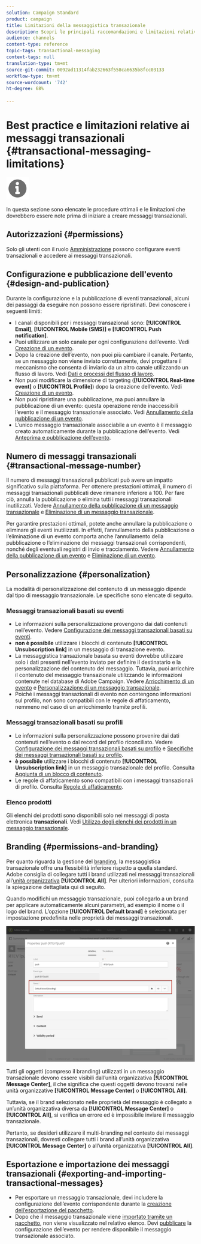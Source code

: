 ```yaml
---
solution: Campaign Standard
product: campaign
title: Limitazioni della messaggistica transazionale
description: Scopri le principali raccomandazioni e limitazioni relative ai messaggi transazionali in  Adobe Campaign Standard.
audience: channels
content-type: reference
topic-tags: transactional-messaging
context-tags: null
translation-type: tm+mt
source-git-commit: 0092ad11314fab232663f558ca6635b8fcc03133
workflow-type: tm+mt
source-wordcount: '742'
ht-degree: 68%

---
```



# Best practice e limitazioni relative ai messaggi transazionali {#transactional-messaging-limitations}

<img src="assets/do-not-localize/icon_concepts.svg" width="60px">

In questa sezione sono elencate le procedure ottimali e le limitazioni che dovrebbero essere note prima di iniziare a creare messaggi transazionali.

<!--For more on transactional messages, including on how to configure and create them, see [Getting started with transactional messaging](../../channels/using/getting-started-with-transactional-msg.md).-->

## Autorizzazioni {#permissions}

Solo gli utenti con il ruolo [Amministrazione](../../administration/using/users-management.md#functional-administrators) possono configurare eventi transazionali e accedere ai messaggi transazionali.

## Configurazione e pubblicazione dell&#39;evento {#design-and-publication}

Durante la configurazione e la pubblicazione di eventi transazionali, alcuni dei passaggi da eseguire non possono essere ripristinati. Devi conoscere i seguenti limiti:

* I canali disponibili per i messaggi transazionali sono: **[!UICONTROL Email]**, **[!UICONTROL Mobile (SMS)]** e **[!UICONTROL Push notification]**.
* Puoi utilizzare un solo canale per ogni configurazione dell’evento. Vedi [Creazione di un evento](../../channels/using/configuring-transactional-event.md#creating-an-event).
* Dopo la creazione dell’evento, non puoi più cambiare il canale. Pertanto, se un messaggio non viene inviato correttamente, devi progettare il meccanismo che consenta di inviarlo da un altro canale utilizzando un flusso di lavoro. Vedi [Dati e processi del flusso di lavoro](../../automating/using/get-started-workflows.md).
* Non puoi modificare la dimensione di targeting (**[!UICONTROL Real-time event]** o **[!UICONTROL Profile]**) dopo la creazione dell’evento. Vedi [Creazione di un evento](../../channels/using/configuring-transactional-event.md#creating-an-event).
* Non puoi ripristinare una pubblicazione, ma puoi annullare la pubblicazione di un evento: questa operazione rende inaccessibili l’evento e il messaggio transazionale associato. Vedi [Annullamento della pubblicazione di un evento](../../channels/using/publishing-transactional-event.md#unpublishing-an-event).
* L’unico messaggio transazionale associabile a un evento è il messaggio creato automaticamente durante la pubblicazione dell’evento. Vedi [Anteprima e pubblicazione dell’evento](../../channels/using/publishing-transactional-event.md#previewing-and-publishing-the-event).

## Numero di messaggi transazionali {#transactional-message-number}

Il numero di messaggi transazionali pubblicati può avere un impatto significativo sulla piattaforma. Per ottenere prestazioni ottimali, il numero di messaggi transazionali pubblicati deve rimanere inferiore a 100. Per fare ciò, annulla la pubblicazione o elimina tutti i messaggi transazionali inutilizzati. Vedere [Annullamento della pubblicazione di un messaggio transazionale](../../channels/using/publishing-transactional-message.md#unpublishing-a-transactional-message) e [Eliminazione di un messaggio transazionale](../../channels/using/publishing-transactional-message.md#deleting-a-transactional-message).

Per garantire prestazioni ottimali, potete anche annullare la pubblicazione o eliminare gli eventi inutilizzati. In effetti, l’annullamento della pubblicazione o l’eliminazione di un evento comporta anche l’annullamento della pubblicazione o l’eliminazione dei messaggi transazionali corrispondenti, nonché degli eventuali registri di invio e tracciamento. Vedere [Annullamento della pubblicazione di un evento](../../channels/using/publishing-transactional-event.md#unpublishing-an-event) e [Eliminazione di un evento](../../channels/using/publishing-transactional-event.md#deleting-an-event).

## Personalizzazione {#personalization}

La modalità di personalizzazione del contenuto di un messaggio dipende dal tipo di messaggio transazionale. Le specifiche sono elencate di seguito.

### Messaggi transazionali basati su eventi

* Le informazioni sulla personalizzazione provengono dai dati contenuti nell’evento. Vedere [Configurazione dei messaggi transazionali basati su eventi](../../channels/using/configuring-transactional-event.md#event-based-transactional-messages).
* **non è possibile** utilizzare i blocchi di contenuto **[!UICONTROL Unsubscription link]** in un messaggio di transazione evento.
* La messaggistica transazionale basata su eventi dovrebbe utilizzare solo i dati presenti nell’evento inviato per definire il destinatario e la personalizzazione del contenuto del messaggio. Tuttavia, puoi arricchire il contenuto del messaggio transazionale utilizzando le informazioni contenute nel database di Adobe Campaign. Vedere [Arricchimento di un evento](../../channels/using/configuring-transactional-event.md#enriching-the-transactional-message-content) e [Personalizzazione di un messaggio transazionale](../../channels/using/editing-transactional-message.md#personalizing-a-transactional-message).
* Poiché i messaggi transazionali di evento non contengono informazioni sul profilo, non sono compatibili con le regole di affaticamento, nemmeno nel caso di un arricchimento tramite profili.

### Messaggi transazionali basati su profili

* Le informazioni sulla personalizzazione possono provenire dai dati contenuti nell’evento o dal record del profilo riconciliato. Vedere [Configurazione dei messaggi transazionali basati su profilo](../../channels/using/configuring-transactional-event.md#profile-based-transactional-messages) e [Specifiche dei messaggi transazionali basati su profilo](../../channels/using/editing-transactional-message.md#profile-transactional-message-specificities).
* **è possibile** utilizzare i blocchi di contenuto **[!UICONTROL Unsubscription link]** in un messaggio transazionale del profilo. Consulta [Aggiunta di un blocco di contenuto](../../designing/using/personalization.md#adding-a-content-block).
* Le regole di affaticamento sono compatibili con i messaggi transazionali di profilo. Consulta [Regole di affaticamento](../../sending/using/fatigue-rules.md).

### Elenco prodotti

Gli elenchi dei prodotti sono disponibili solo nei messaggi di posta elettronica **transazionali**. Vedi [Utilizzo degli elenchi dei prodotti in un messaggio transazionale](../../channels/using/editing-transactional-message.md#using-product-listings-in-a-transactional-message).

## Branding {#permissions-and-branding}

Per quanto riguarda la gestione del [branding](../../administration/using/branding.md), la messaggistica transazionale offre una flessibilità inferiore rispetto a quella standard. Adobe consiglia di collegare tutti i brand utilizzati nei messaggi transazionali all’[unità organizzativa](../../administration/using/organizational-units.md) **[!UICONTROL All]**. Per ulteriori informazioni, consulta la spiegazione dettagliata qui di seguito.

Quando modifichi un messaggio transazionale, puoi collegarlo a un brand per applicare automaticamente alcuni parametri, ad esempio il nome o il logo del brand. L’opzione **[!UICONTROL Default brand]** è selezionata per impostazione predefinita nelle proprietà dei messaggi transazionali.

![](assets/message-center_branding.png)

Tutti gli oggetti (compreso il branding) utilizzati in un messaggio transazionale devono essere visibili dall’unità organizzativa **[!UICONTROL Message Center]**, il che significa che questi oggetti devono trovarsi nelle unità organizzative **[!UICONTROL Message Center]** o **[!UICONTROL All]**.

Tuttavia, se il brand selezionato nelle proprietà del messaggio è collegato a un’unità organizzativa diversa da **[!UICONTROL Message Center]** o **[!UICONTROL All]**, si verifica un errore ed è impossibile inviare il messaggio transazionale.

Pertanto, se desideri utilizzare il multi-branding nel contesto dei messaggi transazionali, dovresti collegare tutti i brand all’unità organizzativa **[!UICONTROL Message Center]** o all’unità organizzativa **[!UICONTROL All]**.

## Esportazione e importazione dei messaggi transazionali {#exporting-and-importing-transactional-messages}

* Per esportare un messaggio transazionale, devi includere la configurazione dell’evento corrispondente durante la [creazione dell’esportazione del pacchetto](../../automating/using/managing-packages.md#creating-a-package).
* Dopo che il messaggio transazionale viene [importato tramite un pacchetto](../../automating/using/managing-packages.md#importing-a-package), non viene visualizzato nel relativo elenco. Devi [pubblicare](../../channels/using/publishing-transactional-event.md) la configurazione dell’evento per rendere disponibile il messaggio transazionale associato.

